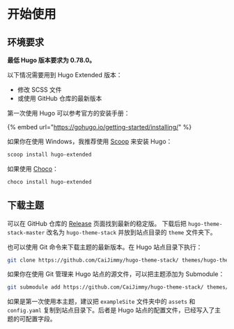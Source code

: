 # 开始使用

## 环境要求

**最低 Hugo 版本要求为 0.78.0。**

以下情况需要用到 Hugo Extended 版本：

-   修改 SCSS 文件
-   或使用 GitHub 仓库的最新版本

第一次使用 Hugo 可以参考官方的安装手册：

{% embed url="https://gohugo.io/getting-started/installing/" %}

如果你在使用 Windows，我推荐使用 [Scoop](https://scoop.sh/) 来安装 Hugo：

```bash
scoop install hugo-extended
```

如果使用 [Choco](https://chocolatey.org/)：

```bash
choco install hugo-extended
```

## 下载主题

可以在 GitHub 仓库的 [Release](https://github.com/CaiJimmy/hugo-theme-stack/releases) 页面找到最新的稳定版。 下载后把 `hugo-theme-stack-master` 改名为 `hugo-theme-stack` 并放到站点目录的 `theme` 文件夹下。

也可以使用 Git 命令来下载主题的最新版本。在 Hugo 站点目录下执行：

```bash
git clone https://github.com/CaiJimmy/hugo-theme-stack/ themes/hugo-theme-stack
```

如果你在使用 Git 管理来 Hugo 站点的源文件，可以把主题添加为 Submodule：

```bash
git submodule add https://github.com/CaiJimmy/hugo-theme-stack/ themes/hugo-theme-stack
```

如果是第一次使用本主题，建议把 `exampleSite` 文件夹中的 `assets` 和 `config.yaml` 复制到站点目录下。后者是 Hugo 站点的配置文件，已经写入了主题的可配置字段。
